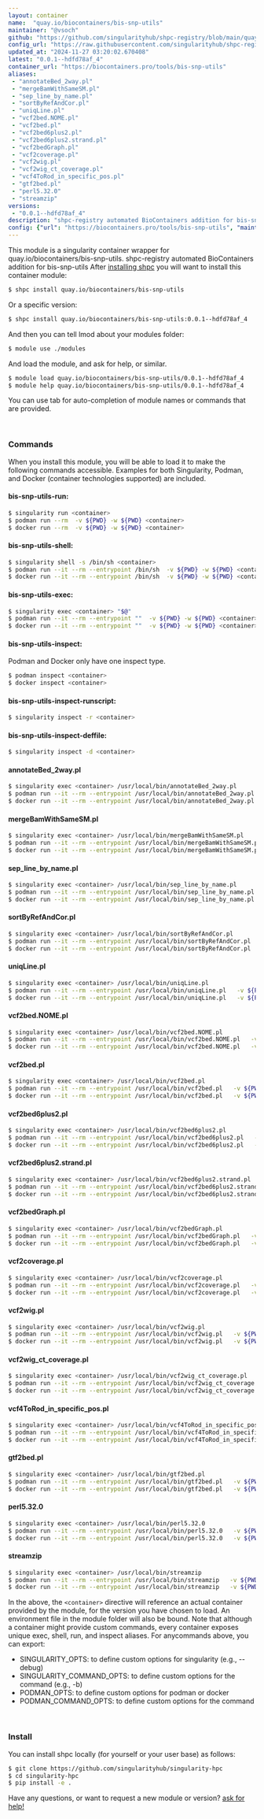 ```yaml
---
layout: container
name:  "quay.io/biocontainers/bis-snp-utils"
maintainer: "@vsoch"
github: "https://github.com/singularityhub/shpc-registry/blob/main/quay.io/biocontainers/bis-snp-utils/container.yaml"
config_url: "https://raw.githubusercontent.com/singularityhub/shpc-registry/main/quay.io/biocontainers/bis-snp-utils/container.yaml"
updated_at: "2024-11-27 03:20:02.670408"
latest: "0.0.1--hdfd78af_4"
container_url: "https://biocontainers.pro/tools/bis-snp-utils"
aliases:
 - "annotateBed_2way.pl"
 - "mergeBamWithSameSM.pl"
 - "sep_line_by_name.pl"
 - "sortByRefAndCor.pl"
 - "uniqLine.pl"
 - "vcf2bed.NOME.pl"
 - "vcf2bed.pl"
 - "vcf2bed6plus2.pl"
 - "vcf2bed6plus2.strand.pl"
 - "vcf2bedGraph.pl"
 - "vcf2coverage.pl"
 - "vcf2wig.pl"
 - "vcf2wig_ct_coverage.pl"
 - "vcf4ToRod_in_specific_pos.pl"
 - "gtf2bed.pl"
 - "perl5.32.0"
 - "streamzip"
versions:
 - "0.0.1--hdfd78af_4"
description: "shpc-registry automated BioContainers addition for bis-snp-utils"
config: {"url": "https://biocontainers.pro/tools/bis-snp-utils", "maintainer": "@vsoch", "description": "shpc-registry automated BioContainers addition for bis-snp-utils", "latest": {"0.0.1--hdfd78af_4": "sha256:64cf2d3bf4463bc7d66e2b7389c4cd1bb7d1025bc55fe3fef3a8315d8d97acd9"}, "tags": {"0.0.1--hdfd78af_4": "sha256:64cf2d3bf4463bc7d66e2b7389c4cd1bb7d1025bc55fe3fef3a8315d8d97acd9"}, "docker": "quay.io/biocontainers/bis-snp-utils", "aliases": {"annotateBed_2way.pl": "/usr/local/bin/annotateBed_2way.pl", "mergeBamWithSameSM.pl": "/usr/local/bin/mergeBamWithSameSM.pl", "sep_line_by_name.pl": "/usr/local/bin/sep_line_by_name.pl", "sortByRefAndCor.pl": "/usr/local/bin/sortByRefAndCor.pl", "uniqLine.pl": "/usr/local/bin/uniqLine.pl", "vcf2bed.NOME.pl": "/usr/local/bin/vcf2bed.NOME.pl", "vcf2bed.pl": "/usr/local/bin/vcf2bed.pl", "vcf2bed6plus2.pl": "/usr/local/bin/vcf2bed6plus2.pl", "vcf2bed6plus2.strand.pl": "/usr/local/bin/vcf2bed6plus2.strand.pl", "vcf2bedGraph.pl": "/usr/local/bin/vcf2bedGraph.pl", "vcf2coverage.pl": "/usr/local/bin/vcf2coverage.pl", "vcf2wig.pl": "/usr/local/bin/vcf2wig.pl", "vcf2wig_ct_coverage.pl": "/usr/local/bin/vcf2wig_ct_coverage.pl", "vcf4ToRod_in_specific_pos.pl": "/usr/local/bin/vcf4ToRod_in_specific_pos.pl", "gtf2bed.pl": "/usr/local/bin/gtf2bed.pl", "perl5.32.0": "/usr/local/bin/perl5.32.0", "streamzip": "/usr/local/bin/streamzip"}}
---
```


This module is a singularity container wrapper for quay.io/biocontainers/bis-snp-utils.
shpc-registry automated BioContainers addition for bis-snp-utils
After [installing shpc](#install) you will want to install this container module:


```bash
$ shpc install quay.io/biocontainers/bis-snp-utils
```

Or a specific version:

```bash
$ shpc install quay.io/biocontainers/bis-snp-utils:0.0.1--hdfd78af_4
```

And then you can tell lmod about your modules folder:

```bash
$ module use ./modules
```

And load the module, and ask for help, or similar.

```bash
$ module load quay.io/biocontainers/bis-snp-utils/0.0.1--hdfd78af_4
$ module help quay.io/biocontainers/bis-snp-utils/0.0.1--hdfd78af_4
```

You can use tab for auto-completion of module names or commands that are provided.

<br>

### Commands

When you install this module, you will be able to load it to make the following commands accessible.
Examples for both Singularity, Podman, and Docker (container technologies supported) are included.

#### bis-snp-utils-run:

```bash
$ singularity run <container>
$ podman run --rm  -v ${PWD} -w ${PWD} <container>
$ docker run --rm  -v ${PWD} -w ${PWD} <container>
```

#### bis-snp-utils-shell:

```bash
$ singularity shell -s /bin/sh <container>
$ podman run --it --rm --entrypoint /bin/sh  -v ${PWD} -w ${PWD} <container>
$ docker run --it --rm --entrypoint /bin/sh  -v ${PWD} -w ${PWD} <container>
```

#### bis-snp-utils-exec:

```bash
$ singularity exec <container> "$@"
$ podman run --it --rm --entrypoint ""  -v ${PWD} -w ${PWD} <container> "$@"
$ docker run --it --rm --entrypoint ""  -v ${PWD} -w ${PWD} <container> "$@"
```

#### bis-snp-utils-inspect:

Podman and Docker only have one inspect type.

```bash
$ podman inspect <container>
$ docker inspect <container>
```

#### bis-snp-utils-inspect-runscript:

```bash
$ singularity inspect -r <container>
```

#### bis-snp-utils-inspect-deffile:

```bash
$ singularity inspect -d <container>
```


#### annotateBed_2way.pl

```bash
$ singularity exec <container> /usr/local/bin/annotateBed_2way.pl
$ podman run --it --rm --entrypoint /usr/local/bin/annotateBed_2way.pl   -v ${PWD} -w ${PWD} <container> -c " $@"
$ docker run --it --rm --entrypoint /usr/local/bin/annotateBed_2way.pl   -v ${PWD} -w ${PWD} <container> -c " $@"
```


#### mergeBamWithSameSM.pl

```bash
$ singularity exec <container> /usr/local/bin/mergeBamWithSameSM.pl
$ podman run --it --rm --entrypoint /usr/local/bin/mergeBamWithSameSM.pl   -v ${PWD} -w ${PWD} <container> -c " $@"
$ docker run --it --rm --entrypoint /usr/local/bin/mergeBamWithSameSM.pl   -v ${PWD} -w ${PWD} <container> -c " $@"
```


#### sep_line_by_name.pl

```bash
$ singularity exec <container> /usr/local/bin/sep_line_by_name.pl
$ podman run --it --rm --entrypoint /usr/local/bin/sep_line_by_name.pl   -v ${PWD} -w ${PWD} <container> -c " $@"
$ docker run --it --rm --entrypoint /usr/local/bin/sep_line_by_name.pl   -v ${PWD} -w ${PWD} <container> -c " $@"
```


#### sortByRefAndCor.pl

```bash
$ singularity exec <container> /usr/local/bin/sortByRefAndCor.pl
$ podman run --it --rm --entrypoint /usr/local/bin/sortByRefAndCor.pl   -v ${PWD} -w ${PWD} <container> -c " $@"
$ docker run --it --rm --entrypoint /usr/local/bin/sortByRefAndCor.pl   -v ${PWD} -w ${PWD} <container> -c " $@"
```


#### uniqLine.pl

```bash
$ singularity exec <container> /usr/local/bin/uniqLine.pl
$ podman run --it --rm --entrypoint /usr/local/bin/uniqLine.pl   -v ${PWD} -w ${PWD} <container> -c " $@"
$ docker run --it --rm --entrypoint /usr/local/bin/uniqLine.pl   -v ${PWD} -w ${PWD} <container> -c " $@"
```


#### vcf2bed.NOME.pl

```bash
$ singularity exec <container> /usr/local/bin/vcf2bed.NOME.pl
$ podman run --it --rm --entrypoint /usr/local/bin/vcf2bed.NOME.pl   -v ${PWD} -w ${PWD} <container> -c " $@"
$ docker run --it --rm --entrypoint /usr/local/bin/vcf2bed.NOME.pl   -v ${PWD} -w ${PWD} <container> -c " $@"
```


#### vcf2bed.pl

```bash
$ singularity exec <container> /usr/local/bin/vcf2bed.pl
$ podman run --it --rm --entrypoint /usr/local/bin/vcf2bed.pl   -v ${PWD} -w ${PWD} <container> -c " $@"
$ docker run --it --rm --entrypoint /usr/local/bin/vcf2bed.pl   -v ${PWD} -w ${PWD} <container> -c " $@"
```


#### vcf2bed6plus2.pl

```bash
$ singularity exec <container> /usr/local/bin/vcf2bed6plus2.pl
$ podman run --it --rm --entrypoint /usr/local/bin/vcf2bed6plus2.pl   -v ${PWD} -w ${PWD} <container> -c " $@"
$ docker run --it --rm --entrypoint /usr/local/bin/vcf2bed6plus2.pl   -v ${PWD} -w ${PWD} <container> -c " $@"
```


#### vcf2bed6plus2.strand.pl

```bash
$ singularity exec <container> /usr/local/bin/vcf2bed6plus2.strand.pl
$ podman run --it --rm --entrypoint /usr/local/bin/vcf2bed6plus2.strand.pl   -v ${PWD} -w ${PWD} <container> -c " $@"
$ docker run --it --rm --entrypoint /usr/local/bin/vcf2bed6plus2.strand.pl   -v ${PWD} -w ${PWD} <container> -c " $@"
```


#### vcf2bedGraph.pl

```bash
$ singularity exec <container> /usr/local/bin/vcf2bedGraph.pl
$ podman run --it --rm --entrypoint /usr/local/bin/vcf2bedGraph.pl   -v ${PWD} -w ${PWD} <container> -c " $@"
$ docker run --it --rm --entrypoint /usr/local/bin/vcf2bedGraph.pl   -v ${PWD} -w ${PWD} <container> -c " $@"
```


#### vcf2coverage.pl

```bash
$ singularity exec <container> /usr/local/bin/vcf2coverage.pl
$ podman run --it --rm --entrypoint /usr/local/bin/vcf2coverage.pl   -v ${PWD} -w ${PWD} <container> -c " $@"
$ docker run --it --rm --entrypoint /usr/local/bin/vcf2coverage.pl   -v ${PWD} -w ${PWD} <container> -c " $@"
```


#### vcf2wig.pl

```bash
$ singularity exec <container> /usr/local/bin/vcf2wig.pl
$ podman run --it --rm --entrypoint /usr/local/bin/vcf2wig.pl   -v ${PWD} -w ${PWD} <container> -c " $@"
$ docker run --it --rm --entrypoint /usr/local/bin/vcf2wig.pl   -v ${PWD} -w ${PWD} <container> -c " $@"
```


#### vcf2wig_ct_coverage.pl

```bash
$ singularity exec <container> /usr/local/bin/vcf2wig_ct_coverage.pl
$ podman run --it --rm --entrypoint /usr/local/bin/vcf2wig_ct_coverage.pl   -v ${PWD} -w ${PWD} <container> -c " $@"
$ docker run --it --rm --entrypoint /usr/local/bin/vcf2wig_ct_coverage.pl   -v ${PWD} -w ${PWD} <container> -c " $@"
```


#### vcf4ToRod_in_specific_pos.pl

```bash
$ singularity exec <container> /usr/local/bin/vcf4ToRod_in_specific_pos.pl
$ podman run --it --rm --entrypoint /usr/local/bin/vcf4ToRod_in_specific_pos.pl   -v ${PWD} -w ${PWD} <container> -c " $@"
$ docker run --it --rm --entrypoint /usr/local/bin/vcf4ToRod_in_specific_pos.pl   -v ${PWD} -w ${PWD} <container> -c " $@"
```


#### gtf2bed.pl

```bash
$ singularity exec <container> /usr/local/bin/gtf2bed.pl
$ podman run --it --rm --entrypoint /usr/local/bin/gtf2bed.pl   -v ${PWD} -w ${PWD} <container> -c " $@"
$ docker run --it --rm --entrypoint /usr/local/bin/gtf2bed.pl   -v ${PWD} -w ${PWD} <container> -c " $@"
```


#### perl5.32.0

```bash
$ singularity exec <container> /usr/local/bin/perl5.32.0
$ podman run --it --rm --entrypoint /usr/local/bin/perl5.32.0   -v ${PWD} -w ${PWD} <container> -c " $@"
$ docker run --it --rm --entrypoint /usr/local/bin/perl5.32.0   -v ${PWD} -w ${PWD} <container> -c " $@"
```


#### streamzip

```bash
$ singularity exec <container> /usr/local/bin/streamzip
$ podman run --it --rm --entrypoint /usr/local/bin/streamzip   -v ${PWD} -w ${PWD} <container> -c " $@"
$ docker run --it --rm --entrypoint /usr/local/bin/streamzip   -v ${PWD} -w ${PWD} <container> -c " $@"
```



In the above, the `<container>` directive will reference an actual container provided
by the module, for the version you have chosen to load. An environment file in the
module folder will also be bound. Note that although a container
might provide custom commands, every container exposes unique exec, shell, run, and
inspect aliases. For anycommands above, you can export:

 - SINGULARITY_OPTS: to define custom options for singularity (e.g., --debug)
 - SINGULARITY_COMMAND_OPTS: to define custom options for the command (e.g., -b)
 - PODMAN_OPTS: to define custom options for podman or docker
 - PODMAN_COMMAND_OPTS: to define custom options for the command

<br>

### Install

You can install shpc locally (for yourself or your user base) as follows:

```bash
$ git clone https://github.com/singularityhub/singularity-hpc
$ cd singularity-hpc
$ pip install -e .
```

Have any questions, or want to request a new module or version? [ask for help!](https://github.com/singularityhub/singularity-hpc/issues)